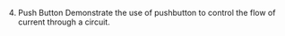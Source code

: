 4. Push Button
		Demonstrate the use of pushbutton to control the flow of current through a circuit.
